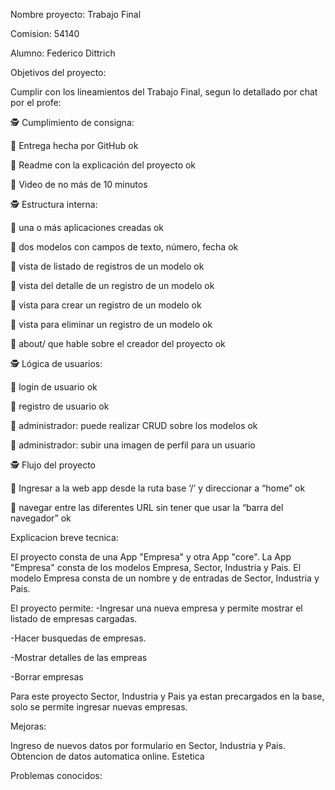 Nombre proyecto:
Trabajo Final

Comision: 54140

Alumno: Federico Dittrich

Objetivos del proyecto:

Cumplir con los lineamientos del Trabajo Final, segun lo detallado por chat por el profe:

🕵️ Cumplimiento de consigna:

💫 Entrega hecha por GitHub				 				ok

💫 Readme con la explicación del proyecto						ok

💫 Video de no más de 10 minutos

🕵️ Estructura interna:

💫 una o más aplicaciones creadas							ok

💫 dos modelos con campos de texto, número, fecha				ok

💫 vista de listado de registros de un modelo						ok

💫 vista del detalle de un registro de un modelo					ok

💫 vista para crear un registro de un modelo						ok

💫 vista para eliminar un registro de un modelo					ok

💫 about/ que hable sobre el creador del proyecto					ok

🕵️ Lógica de usuarios:

💫 login de usuario									ok

💫 registro de usuario									ok

💫 administrador: puede realizar CRUD sobre los modelos				ok

💫 administrador: subir una imagen de perfil para un usuario

🕵️ Flujo del proyecto

💫 Ingresar a la web app desde la ruta base ‘/’ y direccionar a “home” 		ok

💫 navegar entre las diferentes URL sin tener que usar la “barra del navegador” 	ok


Explicacion breve tecnica:

El proyecto consta de una App "Empresa" y otra App "core". 
La App "Empresa" consta de los modelos Empresa, Sector, Industria y Pais. 
El modelo Empresa consta de un nombre y de entradas de Sector, Industria y Pais. 

El proyecto permite:
-Ingresar una nueva empresa y permite mostrar el listado de empresas cargadas. 

-Hacer busquedas de empresas.

-Mostrar detalles de las empreas

-Borrar empresas

Para este proyecto Sector, Industria y Pais ya estan precargados en la base, solo se permite ingresar nuevas empresas.

Mejoras:

Ingreso de nuevos datos por formulario en Sector, Industria y Pais. 
Obtencion de datos automatica online. 
Estetica

Problemas conocidos:



